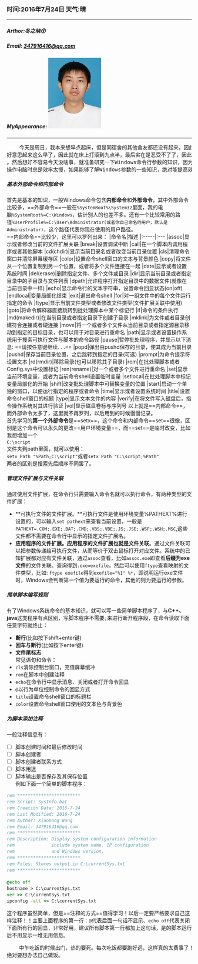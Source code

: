 ### 时间:2016年7月24日 天气:晴
-----
#####   Arthor:冬之晓:kissing_smiling_eyes:
#####   Email: 347916416@qq.com
#####   MyAppearance: ![MyAppearance](../MyPicture.JPG "我的头像")
----------
<pre>
    今天是周日，我本来想早点起床，但是同宿舍的其他舍友都还没有起来，因此我也就不
好意思起来这么早了，因此就在床上打滚到九点半，最后实在是忍受不了了，因此就下床了
。然后想好不容易今天没啥事，就准备研究一下Windows命令行参数的知识，因为每次自己在
操作电脑时总是效率太慢，如果能够了解Windows参数的一些知识，绝对能提高效率！
</pre>
##### 基本外部命令和内部命令
首先是基本的知识，一般Windows命令包含**内部命令**和**外部命令**，其中外部命令比较多，==外部命令==一般在`%SystemRoot%\System32`里面，我的电脑`%SystemRoot%=C:\Windows`，估计别人的也差不多。还有一个比较常用的路径`%UserProfile%=C:\User\Administrator(或者你自己命名的用户，默认是Administrator)`，这个路径代表你现在使用的用户路径。  
==内部命令==比较少，这里可以罗列出来：
|命令名|描述
|:-----|:---
|assoc|显示或者修改当前的文件扩展关联
|break|设置调试中断
|call|在一个脚本内调用程序或者其他脚本
|cd(chdir)|显示当前目录名或者改变当前目录位置
|cls|清理命令窗口并清除屏幕缓存区
|color|设置命令shell窗口的文本与背景颜色
|copy|将文件从一个位置复制到另一个位置，或者将多个文件连接在一起
|date|显示或者设置系统时间
|del(erase)|删除指定文件、多个文件或目录
|dir|显示当前目录或者指定目录中的子目录与文件列表
|dpath|允许程序打开指定目录中的数据文件(就像在当前目录中一样)
|echo|显示命令行的文本字符串，设置命令回显状态(on\|off)
|endlocal|变量局部化结束
|exit|退出命令shell
|for|对一组文件中的每个文件运行指定的命令
|ftype|显示当前文件类型或者修改文件类型(文件扩展关联中使用)
|goto|将命令解释器直接跳转到批处理脚本中某个标记行
|if|命令的条件执行
|md(makedir)|在当前目录或者指定目录下创建子目录
|mklink|为文件或者目录创建符合连接或者硬连接
|move|将一个或者多个文件从当前目录或者指定源目录移动到指定的目标目录，也可以用于对目录进行重命名
|path|显示或者设置操作系统用于搜索可执行文件与脚本的命令路径
|pause|暂停批处理程序，并显示以下消息: ==请按任意键继续. . .==
|popd|弹出由pushd保存的目录，使其成为当前目录
|pushd|保存当前目录位置，之后跳转到指定的目录(可选)
|prompt|为命令提示符设置文本
|rd(rmdir)|移除目录(也可以移除其子目录)
|rem|在批处理脚本或者Config.sys中设置标记
|ren(rename)|对一个或者多个文件进行重命名
|set|显示当前环境变量，或者为当前命令shell设置临时变量
|setlocal|在批处理脚本中标记变量局部化的开始
|shift|改变批处理脚本中可替换变量的位置
|start|启动一个单独的窗口，以便运行指定的程序或者命令
|time|显示或者设置系统时间
|title|设置命令shell窗口的标题
|type|显示文本文件的内容
|verify|在将文件写入磁盘后，指令操作系统对其进行验证
|vol|显示磁盘卷标与序列号
以上就是==内部命令==，而外部命令太多了，这里就不再罗列，以后用到的时候慢慢记录。  
首先学习的**第一个外部命令**是==setx==，这个命令和内部命令==set==很像，区别是这个命令可以永久的更改==用户环境变量==，而==set==是临时改变，比如我想增加一个  
`C:\script`  
文件夹到path里面，就可以使用：  
`setx Path "%Path;C:\script"`或者`setx Path "C:\script;%Path"`  
两者的区别是搜索先后顺序不同罢了。  
##### 管理文件扩展与文件关联
通过使用文件扩展，在命令行只需要输入命令名就可以执行命令，有两种类型的文件扩展：
- **可执行文件的文件扩展。**可执行文件是使用环境变量%PATHEXT%进行设置的，可以输入`set pathext`来查看当前设置，一般是`PATHEXT=.COM;.EXE;.BAT;.CMD;.VBS;.VBE;.JS;.JSE;.WSF;.WSH;.MSC`,这些文件都不需要在命令行中显示的指定文件扩展名。
- **应用程序的文件扩展。**应用程序的文件扩展也就是**文件关联**。通过文件关联可以把参数传递给可执行文件，从而等价于双击鼠标打开对应文件。系统中的已知扩展都对应有文件关联，通过`assoc`查看，比如`assoc.exe`即查看**后缀为exe文件**的文件关联。查询得到`.exe=exefile`。然后可以使用`ftype`查看映射的文件类型，比如:   `ftype exefile`得到`exefile="%1" %*`，即说明运行exe文件时，Windows会判断第一个值为要运行的命令，其他的则为要运行的参数。    
##### 简单脚本编写规则
有了Windows系统命令的基本知识，就可以写一些简单脚本程序了，与**C++、java**这类程序有点区别，写脚本程序不需要`;`来进行断开程序段，在命令读取下面任意字符就终止：
- **断行**(比如按下shift+enter键)
- **回车与断行**(比如按下enter键)
- **文件尾标志**  
常见语句和命令：
- `cls`清除控制台窗口，充值屏幕缓冲
- `rem`在脚本中创建注释
- `echo`在命令行中显示消息、关闭或者打开命令回显
- `@`以行为单位控制命令的回显方式
- `title`设置命令shell窗口的标题栏
- `color`设置命令shell窗口使用的文本色与背景色
##### 为脚本添加注释
一般注释信息有：
- [ ] 脚本创建时间和最后修改时间
- [ ] 脚本创建者
- [ ] 脚本创建者联系方式
- [ ] 脚本用途 
- [ ] 脚本输出是否保存及其保存位置  
例如下面一个简单的脚本程序：
```bat
rem ************************
rem Script: SysInfo.bat
rem Creation Data: 2016-7-24
rem Last Modified: 2016-7-24
rem Author: XiaoDong Wang
rem Email: 347916416@qq.com
rem ************************
rem Description: Display system configuration information
rem              include system name. IP configuration 
rem              and Windows version.
rem ************************
rem Files: Stores output in C:\currentSys.txt
rem ************************

@echo off
hostname > C:\currentSys.txt
ver >> C:\currentSys.txt
ipconfig -all >> C:\currentSys.txt
```
这个程序虽然简单，但是==注释的方式==值得学习！以后一定要严格要求自己这样注释！！主要上面程序的第一行：`@`代表后面一句话不显示、`echo off`代表关闭下面所有行的回显，非常好用，建议所有脚本第一行都加上这句话，是的脚本运行后不用显示一堆无用信息。

<pre>
    中午吃饭的时候出门，热的要死。每次吃饭都要跑好远，这样真的太费事了！以后
绝对要想办法自己做饭。
</pre>